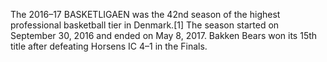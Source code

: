 The 2016–17 BASKETLIGAEN was the 42nd season of the highest professional basketball tier in Denmark.[1] The season started on September 30, 2016 and ended on May 8, 2017. Bakken Bears won its 15th title after defeating Horsens IC 4–1 in the Finals.
